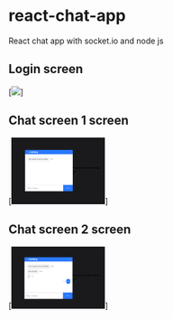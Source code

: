 # react-chat-app
React chat app with socket.io and node js

## Login screen

[<img src="./images/Admin Login.PNG" width=33% />]

## Chat screen 1 screen

[<img src="./images/Chatting1.PNG" width=33% />]

## Chat screen 2 screen

[<img src="./images/Chatting2.PNG" width=33% />]
